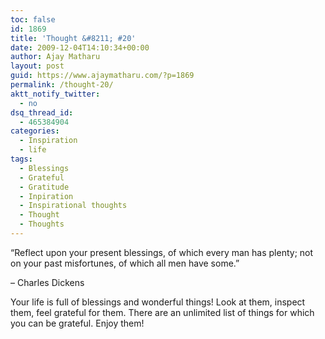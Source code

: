```yaml
---
toc: false
id: 1869
title: 'Thought &#8211; #20'
date: 2009-12-04T14:10:34+00:00
author: Ajay Matharu
layout: post
guid: https://www.ajaymatharu.com/?p=1869
permalink: /thought-20/
aktt_notify_twitter:
  - no
dsq_thread_id:
  - 465384904
categories:
  - Inspiration
  - life
tags:
  - Blessings
  - Grateful
  - Gratitude
  - Inpiration
  - Inspirational thoughts
  - Thought
  - Thoughts
---
```

&#8220;Reflect upon your present blessings, of which every man has plenty; not on your past misfortunes, of which all men have some.&#8221;

&#8211; Charles Dickens

Your life is full of blessings and wonderful things! Look at them, inspect them, feel grateful for them. There are an unlimited list of things for which you can be grateful. Enjoy them!
